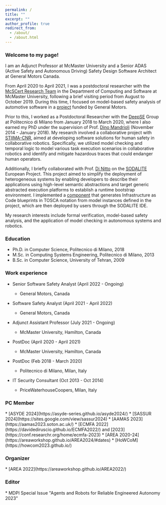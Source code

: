 ```yaml
---
permalink: /
title: ""
excerpt: ""
author_profile: true
redirect_from:
  - /about/
  - /about.html
---
```


<h3>Welcome to my page!</h3>

I am an Adjunct Professor at McMaster University and a Senior ADAS (Active Safety and Autonomous Driving) Safety Design Software Architect at General Motors Canada.

From April 2020 to April 2021, I was a postdoctoral researcher with the [McSCert Research Team](https://www.mcscert.ca/mcscert-research-team/) in the Department of Computing and Software at McMaster University, following a brief visiting period from August to October 2019. During this time, I focused on model-based safety analysis of automotive software in a [project](https://www.eng.mcmaster.ca/news/mcmaster-engineering-researchers-awarded-funding-advance-software-safety-next-generation) funded by General Motors.

Prior to this, I worked as a Postdoctoral Researcher with the [DeepSE](https://www.deepse.deib.polimi.it/) Group at Politecnico di Milano from January 2018 to March 2020, where I also earned my PhD under the supervision of Prof. [Dino Mandrioli](https://www4.ceda.polimi.it/manifesti/manifesti/controller/ricerche/RicercaPerDocentiPublic.do?evn_didattica=EVENTO&&aa=2019&k_cf=-1&k_corso_la=-1&ac_ins=0&lang=EN&tipoCorso=ALL_TIPO_CORSO&semestre=ALL_SEMESTRI&tipoInsegnamento=ALL_TIPO_INSEGNAMENTO&sede=ALL_SEDI&n_docente=dino&k_doc=231476&tab_ricerca=2) (November 2014 - January 2018). My research involved a collaborative project with [STIIMA-CNR](https://www.stiima.cnr.it/en/), aimed at developing software solutions for human safety in collaborative robotics. Specifically, we utilized model checking and temporal logic to model various task execution scenarios in collaborative robotics and identify and mitigate hazardous traces that could endanger human operators.

Additionally, I briefly collaborated with Prof. [Di Nitto](https://dinitto.faculty.polimi.it/) on the [SODALITE](https://www.sodalite.eu/) European Project. This project aimed to simplify the deployment of heterogeneous systems by enabling developers to describe their applications using high-level semantic abstractions and target generic abstracted execution platforms to establish a runtime bootstrap environment. I implemented a [component](https://github.com/SODALITE-EU/iac-blueprint-builder) that generates Infrastructure as Code blueprints in TOSCA notation from model instances defined in the project, which are then deployed by users through the SODALITE IDE.

My research interests include formal verification, model-based safety analysis, and the application of model checking in autonomous systems and robotics.


<h3>Education</h3>

* Ph.D. in Computer Science, Politecnico di Milano, 2018
* M.Sc. in Computing Systems Engineering, Politecnico di Milano, 2013
* B.Sc. in Computer Science, University of Tehran, 2009

<h3>Work experience</h3>

* Senior Software Safety Analyst (April 2022 - Ongoing)         
  * General Motors, Canada

* Software Safety Analyst (April 2021 - April 2022)         
  * General Motors, Canada                                  

* Adjunct Assistant Professor (July 2021 - Ongoing)
  * McMaster University, Hamilton, Canada
  
* PostDoc (April 2020 - April 2021)
  * McMaster University, Hamilton, Canada

* PostDoc (Feb 2018 - March 2020)
  * Politecnico di Milano, Milan, Italy

* IT Security Consultant (Oct 2013 - Oct 2014)
  * PriceWaterhouseCoopers, Milan, Italy




<h3>PC Member</h3>
 * [ASYDE 2024](https://asyde-series.github.io/asyde2024/)
 * [SASSUR 2024](https://sites.google.com/view/sassur2024)
 * [AAMAS 2023](https://aamas2023.soton.ac.uk/)
 * [ECMFA 2022](https://davidediruscio.github.io/ECMFA2022/) and [2023](https://conf.researchr.org/home/ecmfa-2023)
 * [AREA 2020-24](https://areaworkshop.github.io/AREA2024/#dates)
 * [HoWCoM](https://howcom2023.github.io/)


<h3>Organizer</h3>
 * [AREA 2022](https://areaworkshop.github.io/AREA2022/)

<h3>Editor</h3> 
 * MDPI Special Issue "Agents and Robots for Reliable Engineered Autonomy 2023"



<!-- Global site tag (gtag.js) - Google Analytics -->
<script async src="https://www.googletagmanager.com/gtag/js?id=G-22E0C3YSYV"></script>
<script>
  window.dataLayer = window.dataLayer || [];
  function gtag(){dataLayer.push(arguments);}
  gtag('js', new Date());

  gtag('config', 'G-22E0C3YSYV');
</script>


